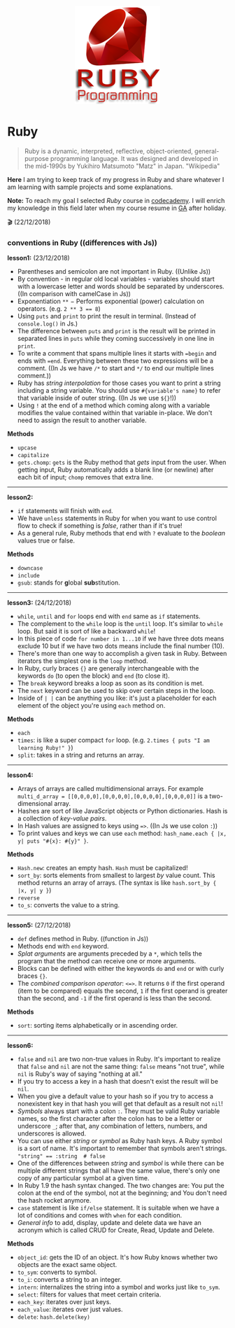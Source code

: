<h1 align="center">
  <img src="https://github.com/ElliMoty/Ruby/blob/master/image/ruby-logo.png" style="max-width:100%" alt="Ruby" />
</h1>

# Ruby
> Ruby is a dynamic, interpreted, reflective, object-oriented, general-purpose programming language. It was designed and developed in the mid-1990s by Yukihiro Matsumoto "Matz" in Japan. "Wikipedia"


**Here** I am trying to keep track of my progress in Ruby and share whatever I am learning with sample projects and some explanations.

**Note:** To reach my goal I selected *Ruby* course in [codecademy](https://www.codecademy.com). I will enrich my knowledge in this field later when my course resume in [GA](https://generalassemb.ly) after holiday.

:clapper: (22/12/2018)

### conventions in Ruby ((differences with Js))

**lesson1:** (23/12/2018)
- Parentheses and semicolon are not important in Ruby. ((Unlike Js))
-  By convention - in regular old local variables - variables should start with a lowercase letter and words should be separated by underscores. ((In comparison with camelCase in Js))
- Exponentiation `**` − Performs exponential (power) calculation on operators. (e.g. `2 ** 3 == 8`)
- Using `puts` and `print` to print the result in terminal. (Instead of `console.log()` in Js.)
- The difference between `puts` and `print` is the result will be printed in separated lines in `puts` while they coming successively in one line in `print`.
- To write a comment that spans multiple lines it starts with `=begin` and ends with `=end`. Everything between these two expressions will be a comment. ((In Js we have `/*` to start and `*/` to end our multiple lines comment.))
- Ruby has *string interpolation* for those cases you want to print a string including a string variable. You should use `#{variable's name}` to refer that variable inside of outer string. ((In Js we use `${}`!))
- Using `!` at the end of a method which coming along with a variable modifies the value contained within that variable in-place. We don't need to assign the result to another variable. 

**Methods**
- `upcase` 
- `capitalize`
- `gets.chomp`: `gets` is the Ruby method that *gets* input from the user. When getting input, Ruby automatically adds a blank line (or newline) after each bit of input; `chomp` removes that extra line.

---

**lesson2:**
- `if` statements will finish with `end`.
- We have `unless` statements in Ruby for when you want to use control flow to check if something is *false*, rather than if it's true!
- As a general rule, Ruby methods that end with `?` evaluate to the *boolean* values true or false.

**Methods**
- `downcase`
- `include`
- `gsub`: stands for **g**lobal **sub**stitution.

---

**lesson3:** (24/12/2018)
- `while`, `until` and `for` loops end with `end` same as `if` statements.
- The complement to the `while` loop is the `until` loop. It's similar to `while` loop. But said it is sort of like a backward `while`!
- In this piece of code `for number in 1...10` if we have three dots means exclude 10 but if we have two dots means include the final number (10).
- There's more than one way to accomplish a given task in Ruby. Between iterators the simplest one is the `loop` method.
- In Ruby, curly braces `{}` are generally interchangeable with the keywords `do` (to open the block) and `end` (to close it).
- The `break` keyword breaks a loop as soon as its condition is met.
- The `next` keyword can be used to skip over certain steps in the loop.
- Inside of `| |` can be anything you like: it's just a placeholder for each element of the object you're using `each` method on.

**Methods**
- `each`
- `times`: is like a super compact `for` loop. (e.g. `2.times { puts "I am learning Ruby!" }`)
- `split`: takes in a string and returns an array.

---

**lesson4:**
- Arrays of arrays are called multidimensional arrays. For example `multi_d_array = [[0,0,0,0],[0,0,0,0],[0,0,0,0],[0,0,0,0]]` is a two-dimensional array.
- Hashes are sort of like JavaScript objects or Python dictionaries. Hash is a collection of *key-value pairs*.
- In Hash values are assigned to keys using `=>`. ((In Js we use colon `:`))
- To print values and keys we can use `each` method: `hash_name.each { |x, y| puts "#{x}: #{y}" }`.

**Methods**
- `Hash.new`: creates an empty hash. `Hash` must be capitalized!
- `sort_by`: sorts elements from smallest to largest *by* value count. This method returns an array of arrays. (The syntax is like `hash.sort_by { |x, y| y }`)
- `reverse`
- `to_s`: converts the value to a string.

---

**lesson5:** (27/12/2018)
- `def` defines method in Ruby. ((function in Js))
- Methods end with `end` keyword.
- *Splat arguments* are arguments preceded by a `*`, which tells the program that the method can receive one or more arguments.
- Blocks can be defined with either the keywords `do` and `end` or with curly braces `{}`.
- The *combined comparison operator*: `<=>`. It returns `0` if the first operand (item to be compared) equals the second, `1` if the first operand is greater than the second, and `-1` if the first operand is less than the second.

**Methods**
- `sort`: sorting items alphabetically or in ascending order.

---

**lesson6:**
- `false` and `nil` are two non-true values in Ruby. It's important to realize that `false` and `nil` are not the same thing: `false` means "not true", while `nil` is Ruby's way of saying "nothing at all."
- If you try to access a key in a hash that doesn't exist the result will be `nil`.
- When you give a default value to your hash so if you try to access a nonexistent key in that hash you will get that default as a result not `nil`!
- *Symbols* always start with a colon `:`. They must be valid Ruby variable names, so the first character after the colon has to be a letter or underscore `_`; after that, any combination of letters, numbers, and underscores is allowed.
- You can use either *string* or *symbol* as Ruby hash keys. A Ruby symbol is a sort of name. It's important to remember that symbols aren't strings. ` "string" == :string  # false `
- One of the differences between *string* and *symbol* is while there can be multiple different strings that all have the same value, there's only one copy of any particular symbol at a given time.
- In Ruby 1.9 the hash syntax changed. The two changes are: You put the colon at the end of the symbol, not at the beginning; and You don't need the hash rocket anymore.
- `case` statement is like `if/else` statement. It is suitable when we have a lot of conditions and comes with `when` for each condition.
- *General info* to add, display, update and delete data we have an acronym which is called CRUD for Create, Read, Update and Delete. 

**Methods**
- `object_id`: gets the ID of an object. It's how Ruby knows whether two objects are the exact same object.
- `to_sym`: converts to symbol.
- `to_i`: converts a string to an integer.
- `intern`: internalizes the string into a symbol and works just like `to_sym`.
- `select`: filters for values that meet certain criteria.
- `each_key`: iterates over just keys.
- `each_value`: iterates over just values.
- `delete`: `hash.delete(key)`
